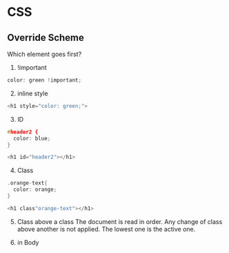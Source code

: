 # CSS

## Override Scheme

Which element goes first?

1. !important
```h
color: green !important;
```

2. inline style
```h
<h1 style="color: green;">
```

3. ID
```h
#header2 {
  color: blue;
}
```

```h
<h1 id="header2"></h1>
```

4. Class
```h
.orange-text{
  color: orange;
}
```

```h
<h1 class"orange-text"></h1>
```


5. Class above a class
The document is read in order. Any change of class above another is not applied. The lowest one is the active one.

6. in Body
